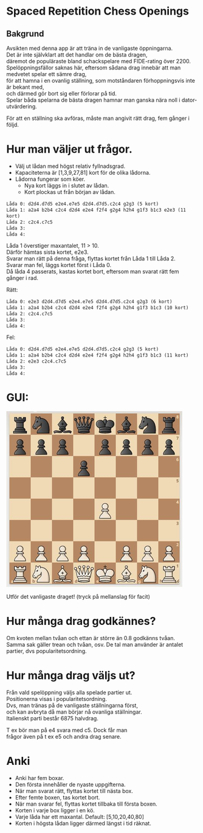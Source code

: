 # Spaced Repetition Chess Openings

## Bakgrund

Avsikten med denna app är att träna in de vanligaste öppningarna.  
Det är inte självklart att det handlar om de bästa dragen,  
däremot de populäraste bland schackspelare med FIDE-rating över 2200.  
Spelöppningsfällor saknas här, eftersom sådana drag innebär att man medvetet spelar ett sämre drag,  
för att hamna i en ovanlig ställning, som motståndaren förhoppningsvis inte är bekant med,  
och därmed gör bort sig eller förlorar på tid.  
Spelar båda spelarna de bästa dragen hamnar man ganska nära noll i dator-utvärdering.  

För att en ställning ska avföras, måste man angivit rätt drag, fem gånger i följd.

# Hur man väljer ut frågor.

* Välj ut lådan med högst relativ fyllnadsgrad.
* Kapaciteterna är [1,3,9,27,81] kort för de olika lådorna.
* Lådorna fungerar som köer.
	* Nya kort läggs in i slutet av lådan.
	* Kort plockas ut från början av lådan.
```
Låda 0: d2d4.d7d5 e2e4.e7e5 d2d4.d7d5.c2c4 g2g3 (5 kort)
Låda 1: a2a4 b2b4 c2c4 d2d4 e2e4 f2f4 g2g4 h2h4 g1f3 b1c3 e2e3 (11 kort)
Låda 2: c2c4.c7c5
Låda 3:
Låda 4:
```

Låda 1 överstiger maxantalet, 11 > 10.  
Därför hämtas sista kortet, e2e3.  
Svarar man rätt på denna fråga, flyttas kortet från Låda 1 till Låda 2.  
Svarar man fel, läggs kortet först i Låda 0.  
Då låda 4 passerats, kastas kortet bort, eftersom man svarat rätt fem gånger i rad.  

Rätt:
```
Låda 0: e2e3 d2d4.d7d5 e2e4.e7e5 d2d4.d7d5.c2c4 g2g3 (6 kort)
Låda 1: a2a4 b2b4 c2c4 d2d4 e2e4 f2f4 g2g4 h2h4 g1f3 b1c3 (10 kort)
Låda 2: c2c4.c7c5
Låda 3:
Låda 4:
```

Fel:
```
Låda 0: d2d4.d7d5 e2e4.e7e5 d2d4.d7d5.c2c4 g2g3 (5 kort)
Låda 1: a2a4 b2b4 c2c4 d2d4 e2e4 f2f4 g2g4 h2h4 g1f3 b1c3 (11 kort)
Låda 2: e2e3 c2c4.c7c5
Låda 3:
Låda 4:
```

# GUI:

![bild](e2e4.d7d6.JPG)

Utför det vanligaste draget!
(tryck på mellanslag för facit)

# Hur många drag godkännes?
Om kvoten mellan tvåan och ettan är större än 0.8 godkänns tvåan.  
Samma sak gäller trean och tvåan, osv.
De tal man använder är antalet partier, dvs popularitetsordning.

# Hur många drag väljs ut?
Från vald spelöppning väljs alla spelade partier ut.  
Positionerna visas i popularitetsordning.  
Dvs, man tränas på de vanligaste ställningarna först,  
och kan avbryta då man börjar nå ovanliga ställningar.  
Italienskt parti består 6875 halvdrag.  

T ex bör man på e4 svara med c5. Dock får man  
frågor även på t ex e5 och andra drag senare.  

# Anki

* Anki har fem boxar.
* Den första innehåller de nyaste uppgifterna.
* När man svarat rätt, flyttas kortet till nästa box.
* Efter femte boxen, tas kortet bort.
* När man svarar fel, flyttas kortet tillbaka till första boxen.
* Korten i varje box ligger i en kö.
* Varje låda har ett maxantal. Default: [5,10,20,40,80]
* Korten i högsta lådan ligger därmed längst i tid räknat.
